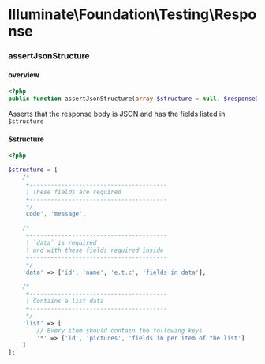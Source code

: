 # Illuminate\Foundation\Testing\Response

### assertJsonStructure

#### overview

```php
<?php
public function assertJsonStructure(array $structure = null, $responseData = null);
```

Asserts that the response body is JSON and has the fields listed in `$structure`

#### $structure

```php
<?php

$structure = [
    /*
     +---------------------------------------
     | These fields are required
     +---------------------------------------
     */
    'code', 'message',

    /*
     +---------------------------------------
     | `data` is required
     | and with these fields required inside
     +---------------------------------------
     */
    'data' => ['id', 'name', 'e.t.c', 'fields in data'],

    /*
     +---------------------------------------
     | Contains a list data
     +---------------------------------------
     */
    'list' => [
        // Every item should contain the following keys
        '*' => ['id', 'pictures', 'fields in per item of the list']
    ]
];
```